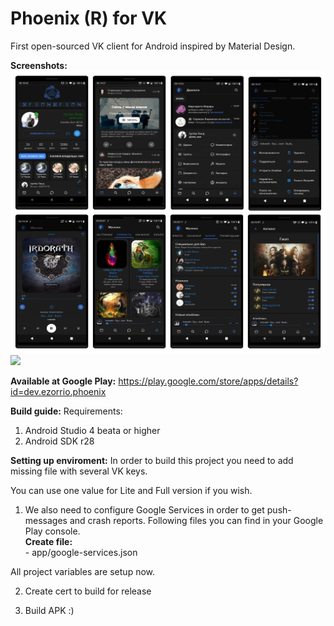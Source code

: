 # Phoenix (R) for VK
First open-sourced VK client for Android inspired by Material Design.

<b>Screenshots:</b>
<img src="Screenshots.jpg"/>
<img src="Screenshot_20200301-011809.png"/>

<b>Available at Google Play:</b> https://play.google.com/store/apps/details?id=dev.ezorrio.phoenix <br>

<b>Build guide:</b>
Requirements:
  1) Android Studio 4 beata or higher
  2) Android SDK r28
  
<b>Setting up enviroment:</b>
In order to build this project you need to add missing file with several VK keys.

You can use one value for Lite and Full version if you wish.

  1) We also need to configure Google Services in order to get push-messages and crash reports. Following files you can find in your Google Play console.<br>
  <b>Create file:</b><br>
    - app/google-services.json

  All project variables are setup now.

  2) Create cert to build for release

  2) Build APK :)
